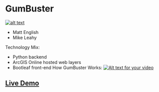 # GumBuster

[![alt text](https://upload.wikimedia.org/wikipedia/en/3/36/Bee_Gees_Stayin_Alive.jpg "Matt, Mike & John")](https://mgleahy.github.io/TechTrek_Idol_2016/GeeBees/app/)

* Matt English
* Mike Leahy

Technology Mix:

* Python backend
* ArcGIS Online hosted web layers
* Bootleaf front-end
How GumBuster Works:
[![Alt text for your video](https://i.ytimg.com/vi/8dVYK2yGOzI/3.jpg)](https://youtu.be/8dVYK2yGOzI)

## **[Live Demo](https://mgleahy.github.io/TechTrek_Idol_2016/GeeBees/app/)**
